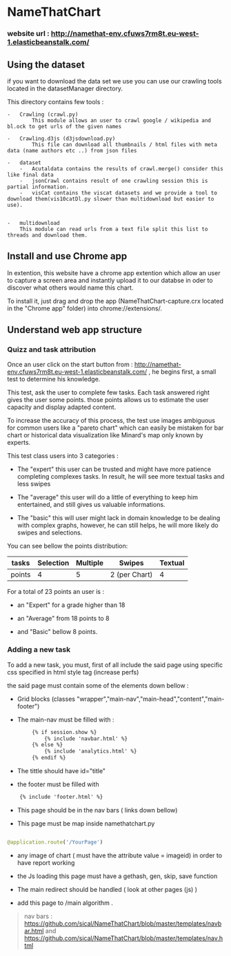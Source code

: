 # NameThatChart

### website url : http://namethat-env.cfuws7rm8t.eu-west-1.elasticbeanstalk.com/

## Using the dataset

if you want to download the data set we use you can use our crawling tools located in the datasetManager directory.

This directory contains few tools :
    
    -   Crawling (crawl.py)
            This module allows an user to crawl google / wikipedia and bl.ock to get urls of the given names
        
    -   Crawling.d3js (d3jsdownload.py)
            This file can download all thumbnails / html files with meta data (name authors etc ..) from json files
     
    -   dataset
        -   Acutaldata contains the results of crawl.merge() consider this like final data
        -   jsonCrawl contains result of one crawling session this is partial information.
        -   visCat contains the viscat datasets and we provide a tool to download them(vis10catDl.py slower than multidownload but easier to use). 
    
    
    -   multidownload
        This module can read urls from a text file split this list to threads and download them.
   
        
## Install and use Chrome app

In extention, this website have a chrome app extention which allow an user to capture a screen area and instantly upload it to our databse in oder to discover what others would name this chart.

To install it, just drag and drop the app (NameThatChart-capture.crx located in the "Chrome app" folder) into chrome://extensions/. 

## Understand web app structure

### Quizz and task attribution

Once an user click on the start button from : http://namethat-env.cfuws7rm8t.eu-west-1.elasticbeanstalk.com/ , he begins first, a small test to determine his knowledge.

This test, ask the user to complete few tasks. Each task answered right gives the user some points. those points allows us to estimate the user capacity and display adapted content.

To increase the accuracy of this process, the test use images ambiguous for common users like a "pareto chart" which can easily be mistaken for bar chart
or historical data visualization like Minard's map only known by experts.

This test class users into 3 categories :

- The "expert" this user can be trusted and might have more patience completing complexes tasks. In result, he will see more textual tasks and less swipes

-  The "average" this user will do a little of everything to keep him entertained, and still gives us valuable informations.

- The "basic" this will user might lack in domain knowledge to be dealing with complex graphs, however, he can still helps, he will more likely do swipes and selections.

You can see bellow the points distribution:



|  tasks | Selection | Multiple | Swipes         | Textual |
|--------|-----------|----------|----------------|---------|
| points | 4         | 5        | 2 (per Chart) | 4       |




For a total of 23 points an user is : 

- an "Expert" for a grade higher than 18

- an "Average" from 18 points to 8

- and "Basic" bellow 8 points.


### Adding a new task

To add a new task, you must, first of all include the said page using specific css specified in  html style tag (increase perfs)

the said page must contain some of the elements down bellow :

- Grid blocks (classes "wrapper","main-nav","main-head","content","main-footer") 

- The main-nav must be filled with :

``` html
        {% if session.show %}
            {% include 'navbar.html' %}
        {% else %}
            {% include 'analytics.html' %}
        {% endif %}
```

- The tittle should have id="title"


- the footer must be filled with 

``` html
    {% include 'footer.html' %}
```

- This page should be in the nav bars ( links down bellow)

- This page must be map inside namethatchart.py
``` python

@application.route('/YourPage')

```

- any image of chart (<img> must have the attribute value = imageid) in order to have report working
 
- the Js loading this page must have a gethash, gen, skip, save function

- The main redirect should be handled ( look at other pages (js) )
 
- add this page to /main algorithm .



 > nav bars : https://github.com/sical/NameThatChart/blob/master/templates/navbar.html and https://github.com/sical/NameThatChart/blob/master/templates/nav.html